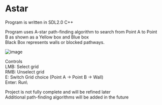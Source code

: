 # Astar
 
Program is written in SDL2.0 C++

Program uses A-star path-finding algorithm to search from Point A to Point B as shown as a Yellow box and Blue box\
Black Box represents walls or blocked pathways.


![image](https://user-images.githubusercontent.com/62183083/140663883-0aaa3097-1da9-4be0-b509-b332e7a57ef3.png)

Controls\
LMB: Select grid\
RMB: Unselect grid\
E: Switch Grid choice (Point A -> Point B -> Wall)\
Enter: Run\

Project is not fully complete and will be refined later\
Additional path-finding algorithms will be added in the future
